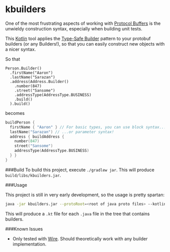 # kbuilders

One of the most frustrating aspects of working with [Protocol Buffers](https://github.com/google/protobuf) is the unwieldy construction syntax, especially when building unit tests.

This [Kotlin](kotlinlang.org) tool applies the [Type-Safe Builder](http://kotlinlang.org/docs/reference/type-safe-builders.html) pattern to your protobuf builders (or any Builders!), so that you can easily construct new objects with a nicer syntax.

So that 
```
Person.Builder()
  .firstName("Aaron")
  .lastName("Sarazan")
  .address(Address.Builder()
    .number(847)
    .street("Sansome")
    .addressType(AddressType.BUSINESS)
    .build()
  ).build()
``` 
becomes
```kotlin
buildPerson {
  firstName { "Aaron" } // For basic types, you can use block syntax...
  lastName("Sarazan") // ...or parameter syntax!
  address { buildAddress {
    number(847)
    street("Sansome")
    addressType(AddressType.BUSINESS)
  } }
}
```

###Build
To build this project, execute `./gradlew jar`. This will produce `build/libs/kbuilders.jar`.

###Usage

This project is still in very early development, so the usage is pretty spartan:

```bash
java -jar kbuilders.jar --protoRoot=<root of java proto files> --kotlinRoot=<root of destination kotlin files> [--inline] [--methodPrefix=<prefix>]
```

This will produce a `.kt` file for each `.java` file in the tree that contains builders.

###Known Issues
* Only tested with [Wire](https://github.com/square/wire). Should theoretically work with any builder implementation.

